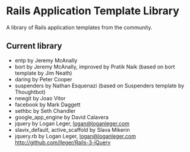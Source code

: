 Rails Application Template Library
==================================

A library of Rails application templates from the community.  

Current library
---------------

* entp by Jeremy McAnally
* bort by Jeremy McAnally, improved by Pratik Naik (based on bort template by Jim Neath)
* daring by Peter Cooper
* suspenders by Nathan Esquenazi (based on Suspenders template by Thoughtbot)
* newgit by Joao Vitor
* facebook by Mark Daggett
* sethbc by Seth Chandler
* google\_app\_engine by David Calavera
* jquery by Logan Leger, logan@loganleger.com
* slavix_default, active_scaffold by Slava Mikerin
* jquery.rb by Logan Leger, logan@loganleger.com http://github.com/lleger/Rails-3-jQuery